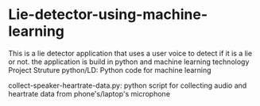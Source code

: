 # Lie-detector-using-machine-learning
This is a lie detector application that uses a user voice to detect if it is a lie or not. the application is build in python and machine learning technology
Project Struture
python/LD:
Python code for machine learning

collect-speaker-heartrate-data.py:
python script for collecting audio and heartrate data from phone's/laptop's microphone
